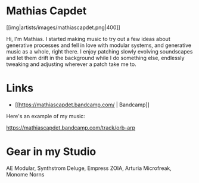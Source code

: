 # Mathias Capdet

[[img|artists/images/mathiascapdet.png|400]]

Hi, I'm Mathias. 
I started making music to try out a few ideas about generative processes and fell in love with modular systems, and generative music as a whole, right there. 
I enjoy patching slowly evolving soundscapes and let them drift in the background while I do something else, endlessly tweaking and adjusting wherever a patch take me to.

# Links

* [[https://mathiascapdet.bandcamp.com/ | Bandcamp]]

Here's an example of my music:

https://mathiascapdet.bandcamp.com/track/orb-arp

# Gear in my Studio

AE Modular, Synthstrom Deluge, Empress ZOIA, Arturia Microfreak, Monome Norns
